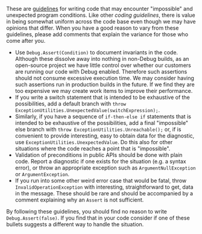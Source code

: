 These are [guidelines](https://www.youtube.com/watch?v=6GMkuPiIZ2k) for writing code that may encounter "impossible" and unexpected program conditions. Like other *coding guidelines*, there is value in being somewhat uniform across the code base even though we may have opinions that differ. When you have a good reason to vary from these guidelines, please add comments that explain the variance for those who come after you.

- Use `Debug.Assert(Condition)` to document invariants in the code. Although these dissolve away into nothing in non-Debug builds, as an open-source project we have little control over whether our customers are running our code with Debug enabled. Therefore such assertions should not consume excessive execution time. We may consider having such assertions run in production builds in the future. If we find they are too expensive we may create work items to improve their performance.
- If you write a switch statement that is intended to be exhaustive of the possibilities, add a default branch with `throw ExceptionUtilities.UnexpectedValue(switchExpression);`.
- Similarly, if you have a sequence of `if-then-else if` statements that is intended to be exhaustive of the possibilities, add a final "impossible" else branch with `throw ExceptionUtilities.Unreachable();` or, if is convenient to provide interesting, easy to obtain data for the diagnostic, use `ExceptionUtilities.UnexpectedValue`. Do this also for other situations where the code reaches a point that is "impossible".
- Validation of preconditions in public APIs should be done with plain code. Report a diagnostic if one exists for the situation (e.g. a syntax error), or throw an appropriate exception such as `ArgumentNullException` or `ArgumentException`.
- If you run into some other weird error case that would be fatal, throw `InvalidOperationException` with interesting, straightforward to get, data in the message. These should be rare and should be accompanied by a comment explaining why an `Assert` is not sufficient.

By following these guidelines, you should find no reason to write `Debug.Assert(false)`. If you find that in your code consider if one of these bullets suggests a different way to handle the situation.
